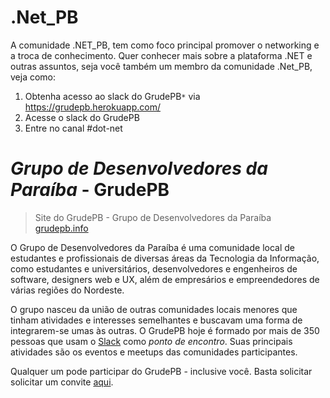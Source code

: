 # .Net_PB
A comunidade .NET_PB, tem como foco principal promover o networking e a troca de conhecimento. Quer conhecer mais sobre a plataforma .NET e outras assuntos, seja você também um membro da comunidade .Net_PB, veja como:

1. Obtenha acesso ao slack do GrudePB`*` via https://grudepb.herokuapp.com/
2. Acesse o slack do GrudePB
3. Entre no canal #dot-net

# _Grupo de Desenvolvedores da Paraíba_ - GrudePB

> Site do GrudePB - Grupo de Desenvolvedores da Paraíba  
> [grudepb.info](http://grudepb.info)

O Grupo de Desenvolvedores da Paraíba é uma comunidade local de estudantes e profissionais de diversas áreas da Tecnologia da Informação, como estudantes e universitários, desenvolvedores e engenheiros de software, designers web e UX, além de empresários e empreendedores de várias regiões do Nordeste.

O grupo nasceu da união de outras comunidades locais menores que tinham atividades e interesses semelhantes e buscavam uma forma de integrarem-se umas às outras. O GrudePB hoje é formado por mais de 350 pessoas que usam o [Slack](https://slack.com) como _ponto de encontro_. Suas principais atividades são os eventos e meetups das comunidades participantes.

Qualquer um pode participar do GrudePB - inclusive você. Basta solicitar solicitar um convite [aqui](http://grudepb.herokuapp.com).
